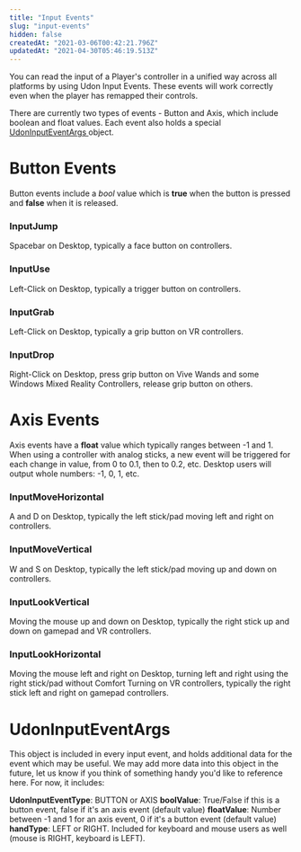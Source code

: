```yaml
---
title: "Input Events"
slug: "input-events"
hidden: false
createdAt: "2021-03-06T00:42:21.796Z"
updatedAt: "2021-04-30T05:46:19.513Z"
---
```

You can read the input of a Player's controller in a unified way across all platforms by using Udon Input Events. These events will work correctly even when the player has remapped their controls. 

There are currently two types of events - Button and Axis, which include boolean and float values. Each event also holds a special [UdonInputEventArgs ](/worlds/udon/input-events#UdonInputEventArgs) object.
# Button Events
Button events include a *bool* value which is **true** when the button is pressed and **false** when it is released. 

### InputJump
Spacebar on Desktop, typically a face button on controllers.

### InputUse
Left-Click on Desktop, typically a trigger button on controllers.

### InputGrab
Left-Click on Desktop, typically a grip button on VR controllers.

### InputDrop
Right-Click on Desktop, press grip button on Vive Wands and some Windows Mixed Reality Controllers, release grip button on others.
# Axis Events
Axis events have a **float** value which typically ranges between -1 and 1. When using a controller with analog sticks, a new event will be triggered for each change in value, from 0 to 0.1, then to 0.2, etc. Desktop users will output whole numbers: -1, 0, 1, etc.

### InputMoveHorizontal
A and D on Desktop, typically the left stick/pad moving left and right on controllers.

### InputMoveVertical
W and S on Desktop, typically the left stick/pad moving up and down on controllers.

### InputLookVertical
Moving the mouse up and down on Desktop, typically the right stick up and down on gamepad and VR controllers.

### InputLookHorizontal
Moving the mouse left and right on Desktop, turning left and right using the right stick/pad without Comfort Turning on VR controllers, typically the right stick left and right on gamepad controllers.
# UdonInputEventArgs
This object is included in every input event, and holds additional data for the event which may be useful. We may add more data into this object in the future, let us know if you think of something handy you'd like to reference here. For now, it includes:

**UdonInputEventType**: BUTTON or AXIS
**boolValue**: True/False if this is a button event, false if it's an axis event (default value)
**floatValue**: Number between -1 and 1 for an axis event, 0 if it's a button event (default value)
**handType**: LEFT or RIGHT. Included for keyboard and mouse users as well (mouse is RIGHT, keyboard is LEFT).